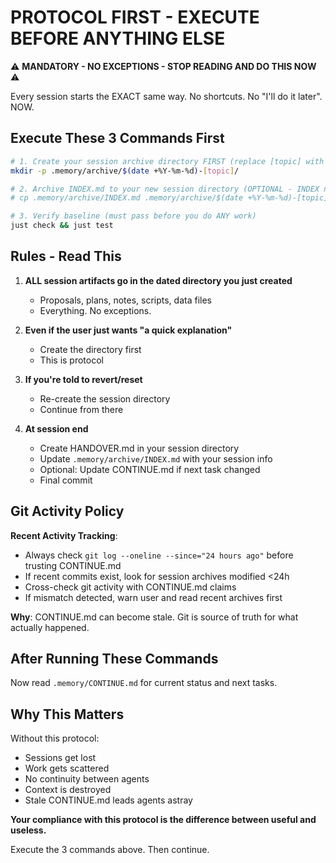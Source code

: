 # PROTOCOL FIRST - EXECUTE BEFORE ANYTHING ELSE

⚠️ **MANDATORY - NO EXCEPTIONS - STOP READING AND DO THIS NOW** ⚠️

Every session starts the EXACT same way. No shortcuts. No "I'll do it later". NOW.

## Execute These 3 Commands First

```bash
# 1. Create your session archive directory FIRST (replace [topic] with short description)
mkdir -p .memory/archive/$(date +%Y-%m-%d)-[topic]/

# 2. Archive INDEX.md to your new session directory (OPTIONAL - INDEX now maintained separately)
# cp .memory/archive/INDEX.md .memory/archive/$(date +%Y-%m-%d)-[topic]/INDEX_ARCHIVED.md

# 3. Verify baseline (must pass before you do ANY work)
just check && just test
```

## Rules - Read This

1. **ALL session artifacts go in the dated directory you just created**
   - Proposals, plans, notes, scripts, data files
   - Everything. No exceptions.

2. **Even if the user just wants "a quick explanation"**
   - Create the directory first
   - This is protocol

3. **If you're told to revert/reset**
   - Re-create the session directory
   - Continue from there

4. **At session end**
   - Create HANDOVER.md in your session directory
   - Update `.memory/archive/INDEX.md` with your session info
   - Optional: Update CONTINUE.md if next task changed
   - Final commit

## Git Activity Policy

**Recent Activity Tracking**:
- Always check `git log --oneline --since="24 hours ago"` before trusting CONTINUE.md
- If recent commits exist, look for session archives modified <24h
- Cross-check git activity with CONTINUE.md claims
- If mismatch detected, warn user and read recent archives first

**Why**: CONTINUE.md can become stale. Git is source of truth for what actually happened.

## After Running These Commands

Now read `.memory/CONTINUE.md` for current status and next tasks.

## Why This Matters

Without this protocol:
- Sessions get lost
- Work gets scattered
- No continuity between agents
- Context is destroyed
- Stale CONTINUE.md leads agents astray

**Your compliance with this protocol is the difference between useful and useless.**

Execute the 3 commands above. Then continue.
